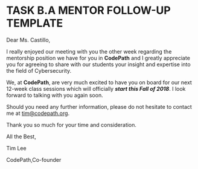 # TASK B.A MENTOR FOLLOW-UP TEMPLATE

Dear Ms. Castillo,

I really enjoyed our meeting with you the other week regarding the mentorship position we have for you in **CodePath** and I greatly appreciate you for agreeing to share with our students your insight and expertise into the field of Cybersecurity.

We, at **CodePath**, are very much excited to have you on board for our next 12-week class sessions which will officially ***start this Fall of 2018***. I look forward to talking with you again soon. 

Should you need any further information, please do not hesitate to contact me at tim@codepath.org.

Thank you so much for your time and consideration.

All the Best,

Tim Lee

CodePath,Co-founder

